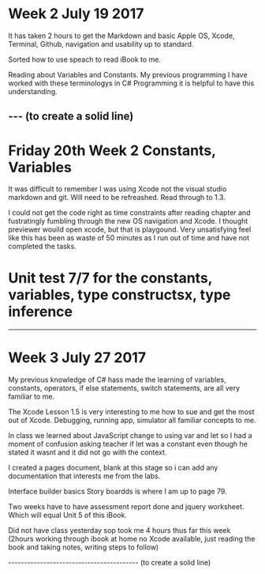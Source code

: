# Week 2 July 19 2017

It has taken 2 hours to get the Markdown and basic Apple OS, Xcode, Terminal, Github, navigation and usability up to standard.  

Sorted how to use speach to read iBook to me.  

Reading about Variables and Constants.  My previous programming I have worked with these terminologys in C# Programming it is helpful to have this understanding.

--- (to create a solid line)
-------------------------------------------

# Friday 20th Week 2 Constants, Variables

It was difficult to remember I was using Xcode not the visual studio markdown and git.  Will need to be refreashed.  Read through to 1.3.

I could not get the code right as time constraints after reading chapter and fustratingly fumbling through the new OS navigation and Xcode.  I thought previewer wouild open xcode, but that is playgound.  Very unsatisfying feel like this has been as waste of 50 minutes as I run out of time and have not completed the tasks.  

# Unit test 7/7 for the constants, variables, type constructsx, type inference

------------------------------------------- 

# Week 3 July 27 2017

My previous knowledge of C# hass made the learning of variables, constants, operators, if else statements, switch statements, are all very familiar to me. 

The Xcode Lesson 1.5 is very interesting to me how to sue and get the most out of Xcode.  Debugging, running app, simulator all familiar concepts to me. 

In class we learned about JavaScript change to using var and let so I had a moment of confusion asking teacher if let was a constant even though he stated it wasnt and it did not go with the context.  

I created a pages document, blank at this stage so i can add any documentation that interests me from the labs.  

Interface builder basics Story boardds is where I am up to page 79.

Two weeks have to have assessment report done and jquery worksheet. Which will equal Unit 5 of this iBook.

Did not have class yesterday sop took me 4 hours thus far this week (2hours working through ibook at home no Xcode available, just reading the book and taking notes, writing steps to follow)

----------------------------------------- (to create a solid line)



